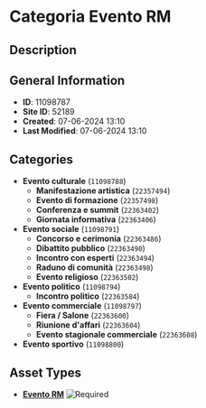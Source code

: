 # Categoria Evento RM

## Description

## General Information
- **ID**: 11098787
- **Site ID**: 52189
- **Created**: 07-06-2024 13:10
- **Last Modified**: 07-06-2024 13:10

## Categories
- **Evento culturale** (`11098788`)
  - **Manifestazione artistica** (`22357494`)
  - **Evento di formazione** (`22357498`)
  - **Conferenza e summit** (`22363402`)
  - **Giornata informativa** (`22363406`)
- **Evento sociale** (`11098791`)
  - **Concorso e cerimonia** (`22363486`)
  - **Dibattito pubblico** (`22363490`)
  - **Incontro con esperti** (`22363494`)
  - **Raduno di comunità** (`22363498`)
  - **Evento religioso** (`22363502`)
- **Evento politico** (`11098794`)
  - **Incontro politico** (`22363584`)
- **Evento commerciale** (`11098797`)
  - **Fiera / Salone** (`22363600`)
  - **Riunione d'affari** (`22363604`)
  - **Evento stagionale commerciale** (`22363608`)
- **Evento sportivo** (`11098800`)
## Asset Types
- **[Evento RM](../contentStructure/evento-rm/README.md)** ![Required](https://img.shields.io/badge/*Required-red.svg)
